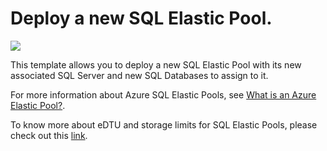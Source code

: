 # Deploy a new SQL Elastic Pool.

<a href="https://portal.azure.com/#create/Microsoft.Template/uri/https%3A%2F%2Fraw.githubusercontent.com%2Fmathieu-benoit%2Fazure-quickstart-templates%2Fmathieu-benoit%2F101-sql-elastic-pool-create%2F101-sql-elastic-pool-create%2Fazuredeploy.json" target="_blank">
    <img src="http://azuredeploy.net/deploybutton.png"/>
</a>

This template allows you to deploy a new SQL Elastic Pool with its new associated SQL Server and new SQL Databases to assign to it. 

For more information about Azure SQL Elastic Pools, see [What is an Azure Elastic Pool?](https://docs.microsoft.com/en-us/azure/sql-database/sql-database-elastic-pool). 

To know more about eDTU and storage limits for SQL Elastic Pools, please check out this [link](https://docs.microsoft.com/en-us/azure/sql-database/sql-database-elastic-pool#edtu-and-storage-limits-for-elastic-pools).
